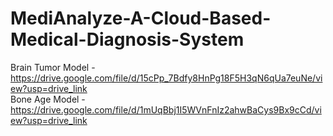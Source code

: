 # MediAnalyze-A-Cloud-Based-Medical-Diagnosis-System

Brain Tumor Model - https://drive.google.com/file/d/15cPp_7Bdfy8HnPg18F5H3qN6qUa7euNe/view?usp=drive_link <br>
Bone Age Model - https://drive.google.com/file/d/1mUqBbj1I5WVnFnIz2ahwBaCys9Bx9cCd/view?usp=drive_link
